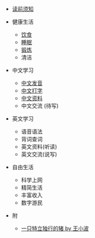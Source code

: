 * [读前须知](README)

* 健康生活

	* [饮食](饮食)
	* [睡眠](睡眠)
	* [锻炼](锻炼)
	* 清洁

* 中文学习

	* [中文发音](中文发音)
	* [中文打字](中文打字)
	* [中文资料](中文资料)
	* 中文交流 (待写)

* 英文学习

	* 语音语法
	* 背词查词
	* 英文资料(听读)
	* 英文交流(说写)

* 自由生活

	* 科学上网
	* 精简生活
	* 丰富收入
	* 数字游民

* 附
	* [一只特立独行的猪 by 王小波](附/pig)

